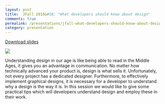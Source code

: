 ```yaml
---
layout: post
title:  JFall 2016&#58; "What developers should know about design"
comments: true
permalink: /presentations/jfall-what-developers-should-know-about-design
category: presentation
---
```

[Download slides](jfall-what-developers-should-know-about-design.pdf)

<img src="{{ site.url }}/img/whyme.jpg">

Understanding design in our age is like being able to read in the Middle Ages, it gives you an advantage in communication. No matter how technically advanced your product is, design is what sells it. Unfortunately, not every project has a dedicated designer. Furthermore, to effectively implement graphical designs, it is necessary for a developer to understand why a design is the way it is. In this session we would like to give some practical tips which will developers understand design and employ these in their work.